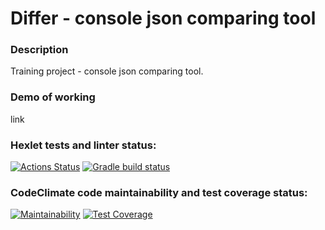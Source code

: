 # Differ - console json comparing tool

### Description
Training project - console json comparing tool.

### Demo of working
link

### Hexlet tests and linter status:
[![Actions Status](https://github.com/mynameiskatherine/java-project-71/actions/workflows/hexlet-check.yml/badge.svg)](https://github.com/mynameiskatherine/java-project-71/actions)
[![Gradle build status](https://github.com/mynameiskatherine/java-project-71/actions/workflows/gradle.yml/badge.svg)](https://github.com/mynameiskatherine/java-project-71/actions)
### CodeClimate code maintainability and test coverage status:
[![Maintainability](https://api.codeclimate.com/v1/badges/8acb0ede6668b8edb805/maintainability)](https://codeclimate.com/github/mynameiskatherine/java-project-71/maintainability)
[![Test Coverage](https://api.codeclimate.com/v1/badges/8acb0ede6668b8edb805/test_coverage)](https://codeclimate.com/github/mynameiskatherine/java-project-71/test_coverage)

